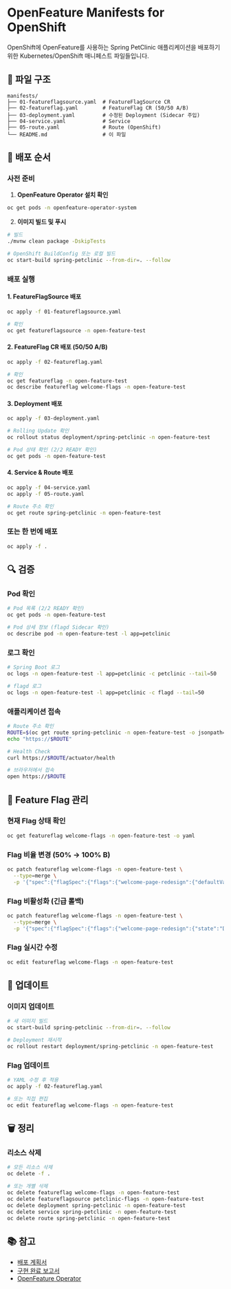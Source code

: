 # OpenFeature Manifests for OpenShift

OpenShift에 OpenFeature를 사용하는 Spring PetClinic 애플리케이션을 배포하기 위한 Kubernetes/OpenShift 매니페스트 파일들입니다.

## 📂 파일 구조

```
manifests/
├── 01-featureflagsource.yaml  # FeatureFlagSource CR
├── 02-featureflag.yaml        # FeatureFlag CR (50/50 A/B)
├── 03-deployment.yaml         # 수정된 Deployment (Sidecar 주입)
├── 04-service.yaml            # Service
├── 05-route.yaml              # Route (OpenShift)
└── README.md                  # 이 파일
```

## 🚀 배포 순서

### 사전 준비

1. **OpenFeature Operator 설치 확인**
```bash
oc get pods -n openfeature-operator-system
```

2. **이미지 빌드 및 푸시**
```bash
# 빌드
./mvnw clean package -DskipTests

# OpenShift BuildConfig 또는 로컬 빌드
oc start-build spring-petclinic --from-dir=. --follow
```

### 배포 실행

#### 1. FeatureFlagSource 배포
```bash
oc apply -f 01-featureflagsource.yaml

# 확인
oc get featureflagsource -n open-feature-test
```

#### 2. FeatureFlag CR 배포 (50/50 A/B)
```bash
oc apply -f 02-featureflag.yaml

# 확인
oc get featureflag -n open-feature-test
oc describe featureflag welcome-flags -n open-feature-test
```

#### 3. Deployment 배포
```bash
oc apply -f 03-deployment.yaml

# Rolling Update 확인
oc rollout status deployment/spring-petclinic -n open-feature-test

# Pod 상태 확인 (2/2 READY 확인)
oc get pods -n open-feature-test
```

#### 4. Service & Route 배포
```bash
oc apply -f 04-service.yaml
oc apply -f 05-route.yaml

# Route 주소 확인
oc get route spring-petclinic -n open-feature-test
```

### 또는 한 번에 배포
```bash
oc apply -f .
```

## 🔍 검증

### Pod 확인
```bash
# Pod 목록 (2/2 READY 확인)
oc get pods -n open-feature-test

# Pod 상세 정보 (flagd Sidecar 확인)
oc describe pod -n open-feature-test -l app=petclinic
```

### 로그 확인
```bash
# Spring Boot 로그
oc logs -n open-feature-test -l app=petclinic -c petclinic --tail=50

# flagd 로그
oc logs -n open-feature-test -l app=petclinic -c flagd --tail=50
```

### 애플리케이션 접속
```bash
# Route 주소 확인
ROUTE=$(oc get route spring-petclinic -n open-feature-test -o jsonpath='{.spec.host}')
echo "https://$ROUTE"

# Health Check
curl https://$ROUTE/actuator/health

# 브라우저에서 접속
open https://$ROUTE
```

## 🎯 Feature Flag 관리

### 현재 Flag 상태 확인
```bash
oc get featureflag welcome-flags -n open-feature-test -o yaml
```

### Flag 비율 변경 (50% → 100% B)
```bash
oc patch featureflag welcome-flags -n open-feature-test \
  --type=merge \
  -p '{"spec":{"flagSpec":{"flags":{"welcome-page-redesign":{"defaultVariant":"on","targeting":{}}}}}}'
```

### Flag 비활성화 (긴급 롤백)
```bash
oc patch featureflag welcome-flags -n open-feature-test \
  --type=merge \
  -p '{"spec":{"flagSpec":{"flags":{"welcome-page-redesign":{"state":"DISABLED"}}}}}'
```

### Flag 실시간 수정
```bash
oc edit featureflag welcome-flags -n open-feature-test
```

## 🔄 업데이트

### 이미지 업데이트
```bash
# 새 이미지 빌드
oc start-build spring-petclinic --from-dir=. --follow

# Deployment 재시작
oc rollout restart deployment/spring-petclinic -n open-feature-test
```

### Flag 업데이트
```bash
# YAML 수정 후 적용
oc apply -f 02-featureflag.yaml

# 또는 직접 편집
oc edit featureflag welcome-flags -n open-feature-test
```

## 🗑️ 정리

### 리소스 삭제
```bash
# 모든 리소스 삭제
oc delete -f .

# 또는 개별 삭제
oc delete featureflag welcome-flags -n open-feature-test
oc delete featureflagsource petclinic-flags -n open-feature-test
oc delete deployment spring-petclinic -n open-feature-test
oc delete service spring-petclinic -n open-feature-test
oc delete route spring-petclinic -n open-feature-test
```

## 📚 참고

- [배포 계획서](../05-openshift-deployment-plan.md)
- [구현 완료 보고서](../04-implementation-completed.md)
- [OpenFeature Operator](https://openfeature.dev/docs/tutorials/open-feature-operator/)
